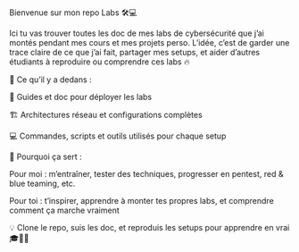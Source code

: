 Bienvenue sur mon repo Labs 🛠️💻

Ici tu vas trouver toutes les doc de mes labs de cybersécurité que j’ai montés pendant mes cours et mes projets perso. L’idée, c’est de garder une trace claire de ce que j’ai fait, partager mes setups, et aider d’autres étudiants à reproduire ou comprendre ces labs 🔥

💾 Ce qu’il y a dedans :

📄 Guides et doc pour déployer les labs

🏗️ Architectures réseau et configurations complètes

💻 Commandes, scripts et outils utilisés pour chaque setup

🚀 Pourquoi ça sert :

Pour moi : m’entraîner, tester des techniques, progresser en pentest, red & blue teaming, etc.

Pour toi : t’inspirer, apprendre à monter tes propres labs, et comprendre comment ça marche vraiment

💡 Clone le repo, suis les doc, et reproduis les setups pour apprendre en vrai 🎓👨‍💻
